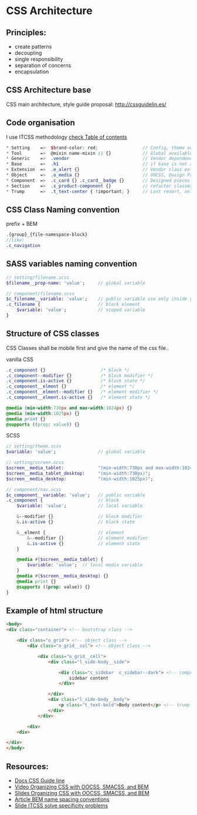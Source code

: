 # CSS Architecture

## Principles:
* create patterns
* decoupling
* single responsibility
* separation of concerns
* encapsulation


## CSS Architecture base
CSS main architecture, style guide proposal:
http://cssguidelin.es/


## Code organisation
I use ITCSS methodology
[check Table of contents](http://cssguidelin.es/#table-of-contents)
```scss
* Setting    =>  $brand-color: red;                 // Config, theme setting, brand color
* Tool       =>  @mixin name-mixin () {}            // Global available tools like function, mixin
* Generic    =>  .vendor                            // Vendor dependencies
* Base       =>  .h1                                // if base is not already defined, can contain base reset
+ Extension  =>  .e_alert {}                        // Vendor class extension
* Object     =>  .o_media {}                        // OOCSS, Design Pattern, No cosmetics, Agnostically named
* Component  =>  .c_card {} .c_card__badge {}       // Designed pieces of UI
+ Section    =>  .s_product-component {}            // refactor classes and website section specific classes
* Trump      =>  .t_text-center { !important; }     // Last resort, only affect one specific piece of DOM
```


## CSS Class Naming convention
prefix + BEM
```sass
.{group}_{file-namespace-block}
//like:
.c_navigation
```


## SASS variables naming convention
```sass
// setting/filename.scss
$filename__prop-name: 'value';     // global variable

// component/filename.scss
$c_filename__variable: 'value';    // public variable use only inside your file
.c_filename {                      // block element
    $variable: 'value';            // scoped variable
}
```


## Structure of CSS classes
CSS Classes shall be mobile first and give the name of the css file..

vanilla CSS
```css
.c_component {}                     /* block */
.c_component--modifier {}           /* block modifier */
.c_component.is-active {}           /* block state */
.c_component__elment {}             /* element */
.c_component__elment--modifier {}   /* element modifier */
.c_component__elment.is-active {}   /* element state */

@media (min-width:730px and max-width:1024px) {}
@media (min-width:1025px) {}
@media print {}
@supports ((prop: value)) {}
```

SCSS
```sass
// setting/theme.scss
$variable: 'value';                // global variable

// setting/screen.scss
$screen__media_tablet:             "(min-width:730px and max-width:1024px;)";
$screen__media_tablet_desktop:     "(min-width:730px)";
$screen__media_desktop:            "(min-width:1025px)";

// component/nav.scss
$c_component__variable: 'value';   // public variable
.c_component {                     // block
    $variable: 'value';            // local variable

    &--modifier {}                 // block modifier
    &.is-active {}                 // block state

    &__elment {                    // element
        &--modifier {}             // element modifier
        &.is-active {}             // element state
    }

    @media #{$screen__media_tablet} {
        $variable: 'value';  // local media variable
    }
    @media #{$screen__media_desktop} {}
    @media print {}
    @supports ((prop: value)) {}
}
```

## Example of html structure
```html
<body>
<div class="container"> <!-- bootstrap class -->

    <div class="o_grid"> <!-- object class -->
        <div class="o_grid__col"> <!-- object class -->

            <div class="o_grid__cell">
                <div class="l_side-body__side">

                    <div class="c_sidebar  c_sidebar--dark"> <!-- component class -->
                        sidebar content
                    </div>

                </div>
                <div class="l_side-body__body">
                    <p class="t_text-bold">Body content</p> <!-- trump class-->
                </div>
            </div>

        <div>
    <div>

</div>
</body>
```

## Resources:
* [Docs CSS Guide line](http://cssguidelin.es/)
* [Video Organizing CSS with OOCSS, SMACSS, and BEM](https://www.youtube.com/watch?v=IKFq2cSbQ4Q)
* [Slides Organizing CSS with OOCSS, SMACSS, and BEM](https://speakerdeck.com/mattstauffer/organizing-css-oocss-smacss-and-bem)
* [Article BEM name spacing conventions](http://csswizardry.com/2015/03/more-transparent-ui-code-with-namespaces/)
* [Slide ITCSS solve specificity problems](https://speakerdeck.com/dafed/managing-css-projects-with-itcss)
